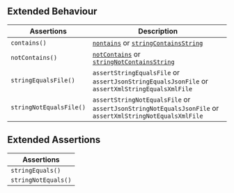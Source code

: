 ## Extended Behaviour
| Assertions              | Description |
| ----------------------- | ----------- |
| `contains()`            | [`nontains`](https://phpunit.readthedocs.io/en/stable/assertions.html#assertcontains) or [`stringContainsString`](https://phpunit.readthedocs.io/en/stable/assertions.html#assertstringcontainsstring) |
| `notContains()`         | [`notContains`](https://phpunit.readthedocs.io/en/stable/assertions.html#assertcontains) or [`stringNotContainsString`](https://phpunit.readthedocs.io/en/stable/assertions.html#assertstringcontainsstring) |
| `stringEqualsFile()`    | `assertStringEqualsFile` or `assertJsonStringEqualsJsonFile` or `assertXmlStringEqualsXmlFile` |
| `stringNotEqualsFile()` | `assertStringNotEqualsFile` or `assertJsonStringNotEqualsJsonFile` or `assertXmlStringNotEqualsXmlFile` |

## Extended Assertions 
| Assertions              |
| ----------------------- | 
| `stringEquals()`        | 
| `stringNotEquals()`     | 
